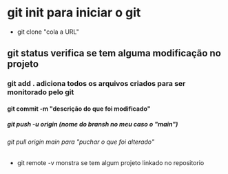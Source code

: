 # git init para iniciar o git

- git clone "cola a URL"

## git status verifica se tem alguma modificação no projeto

### git add . adiciona todos os arquivos criados para ser monitorado pelo git

#### git commit -m "descrição do que foi modificado"

##### git push -u origin (nome do bransh no meu caso o "main") 

###### git pull origin main para "puchar o que foi alterado"

 - git remote -v monstra se tem algum projeto linkado no repositorio

